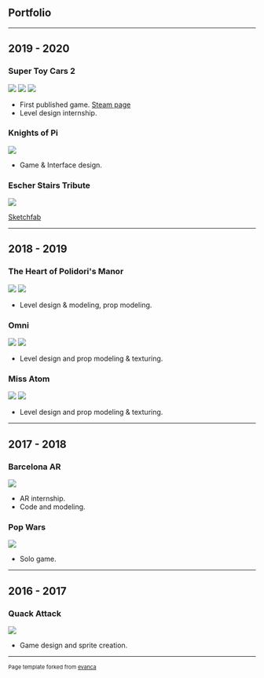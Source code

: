 ## Portfolio

---

## 2019 - 2020 

### Super Toy Cars 2

<img src="images/Loading_Diner01-02.jpg?raw=true"/>
<img src="images/Loading_Diner02-03.jpg?raw=true"/>
<img src="images/Loading_Nursery02-02.jpg?raw=true"/>

- First published game. [Steam page](https://store.steampowered.com/app/1028840/Super_Toy_Cars_2/)
- Level design internship.


### Knights of Pi
<img src="images/KoP.gif?raw=true"/>

- Game & Interface design.


### Escher Stairs Tribute
<img src="images/Escher02.png?raw=true"/>

[Sketchfab](https://sketchfab.com/3d-models/eschers-stairs-737369afba2040e689d34a5124ba98b7)

---

## 2018 - 2019

### The Heart of Polidori's Manor
<img src="images/Polidori01.jpg?raw=true"/>
<img src="images/Polidori02.jpg?raw=true"/>

- Level design & modeling, prop modeling.


### Omni
<img src="images/Omni01.png?raw=true"/>
<img src="images/Omni02.png?raw=true"/>

- Level design and prop modeling & texturing.

### Miss Atom
<img src="images/Polidori01.jpg?raw=true"/>
<img src="images/Polidori02.jpg?raw=true"/>

- Level design and prop modeling & texturing.

---

## 2017 - 2018

### Barcelona AR
<img src="images/BarcelonaAR.png?raw=true"/>

- AR internship.
- Code and modeling.

### Pop Wars
<img src="images/PopWars.jpng?raw=true"/>

- Solo game.

---

## 2016 - 2017

### Quack Attack
<img src="images/QuackAttack.gif?raw=true"/>

- Game design and sprite creation.

---

<p style="font-size:11px">Page template forked from <a href="https://github.com/evanca/quick-portfolio">evanca</a></p>
<!-- Remove above link if you don't want to attibute -->
